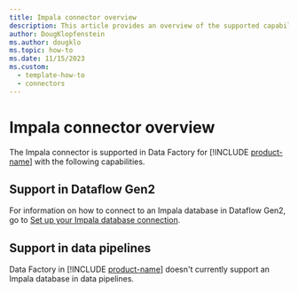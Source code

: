```yaml
---
title: Impala connector overview
description: This article provides an overview of the supported capabilities of the Impala connector.
author: DougKlopfenstein
ms.author: dougklo
ms.topic: how-to
ms.date: 11/15/2023
ms.custom:
  - template-how-to
  - connectors
---
```


# Impala connector overview

The Impala connector is supported in Data Factory for [!INCLUDE [product-name](../includes/product-name.md)] with the following capabilities.


## Support in Dataflow Gen2

For information on how to connect to an Impala database in Dataflow Gen2, go to [Set up your Impala database connection](connector-impala.md).

## Support in data pipelines

Data Factory in [!INCLUDE [product-name](../includes/product-name.md)] doesn't currently support an Impala database in data pipelines.
